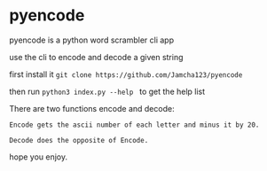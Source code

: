 # pyencode

pyencode is a python word scrambler cli app

use the cli to encode and decode a given string

first install it ```git clone https://github.com/Jamcha123/pyencode ```

then run ```python3 index.py --help ``` to get the help list

There are two functions encode and decode:

    Encode gets the ascii number of each letter and minus it by 20.

    Decode does the opposite of Encode.

hope you enjoy.
